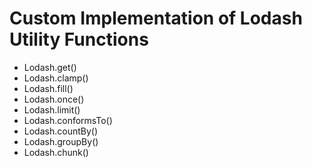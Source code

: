 # Custom Implementation of Lodash Utility Functions

- Lodash.get()
- Lodash.clamp()
- Lodash.fill()
- Lodash.once()
- Lodash.limit()
- Lodash.conformsTo()
- Lodash.countBy()
- Lodash.groupBy()
- Lodash.chunk()
